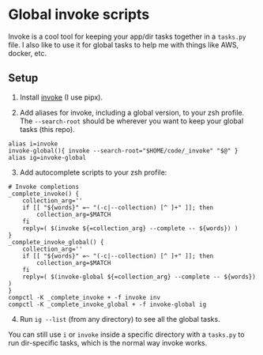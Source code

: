 Global invoke scripts
======

Invoke is a cool tool for keeping your app/dir tasks together in a `tasks.py` file.
I also like to use it for global tasks to help me with things like AWS, docker, etc.

## Setup

1. Install [invoke](http://www.pyinvoke.org/installing.html) (I use pipx).

2. Add aliases for invoke, including a global version, to your zsh profile.
   The `--search-root` should be wherever you want to keep your global tasks
   (this repo).
```
alias i=invoke
invoke-global(){ invoke --search-root="$HOME/code/_invoke" "$@" }
alias ig=invoke-global
```

3. Add autocomplete scripts to your zsh profile:
```
# Invoke completions
_complete_invoke() {
    collection_arg=''
    if [[ "${words}" =~ "(-c|--collection) [^ ]+" ]]; then
        collection_arg=$MATCH
    fi
    reply=( $(invoke ${=collection_arg} --complete -- ${words}) )
}
_complete_invoke_global() {
    collection_arg=''
    if [[ "${words}" =~ "(-c|--collection) [^ ]+" ]]; then
        collection_arg=$MATCH
    fi
    reply=( $(invoke-global ${=collection_arg} --complete -- ${words}) )
}
compctl -K _complete_invoke + -f invoke inv
compctl -K _complete_invoke_global + -f invoke-global ig
```

4. Run `ig --list` (from any directory) to see all the global tasks.

You can still use `i` or `invoke` inside a specific directory with a `tasks.py`
to run dir-specific tasks, which is the normal way invoke works.